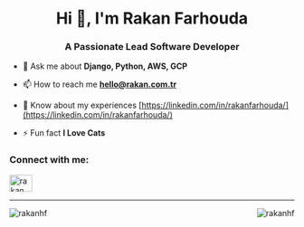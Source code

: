 <h1 align="center">Hi 👋, I'm Rakan Farhouda</h1>
<h3 align="center">A Passionate Lead Software Developer</h3>

- 💬 Ask me about **Django, Python, AWS, GCP**

- 📫 How to reach me **hello@rakan.com.tr**

- 📄 Know about my experiences [https://linkedin.com/in/rakanfarhouda/](https://linkedin.com/in/rakanfarhouda/)

- ⚡ Fun fact **I Love Cats**

<h3 align="left">Connect with me:</h3>
<p align="left">
<a href="https://linkedin.com/in/rakanfarhouda" target="blank"><img align="center" src="https://raw.githubusercontent.com/rahuldkjain/github-profile-readme-generator/master/src/images/icons/Social/linked-in-alt.svg" alt="rakan farhouda" height="30" width="40" /></a>
</p>

---

<p><img align="left" src="https://github-readme-stats.vercel.app/api/top-langs?username=rakanhf&show_icons=true&theme=dark&locale=en&layout=compact" alt="rakanhf" /></p>

<p><img align="right" src="https://github-readme-streak-stats.herokuapp.com/?user=rakanhf&theme=dark" alt="rakanhf" /></p>
